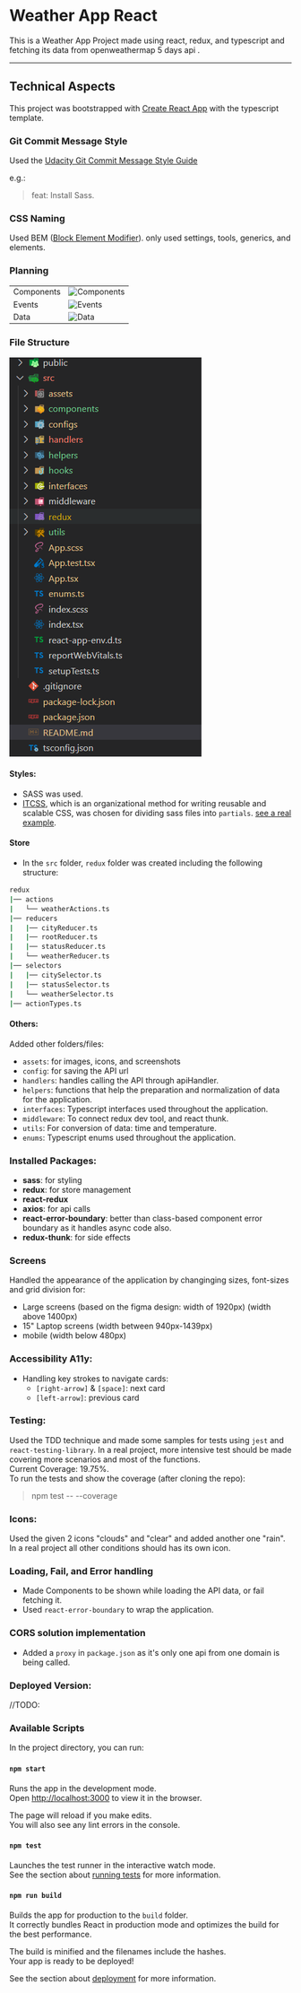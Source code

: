 # Weather App React

This is a Weather App Project made using react, redux, and typescript and fetching its data from openweathermap 5 days api .

---

## Technical Aspects

This project was bootstrapped with [Create React App](https://github.com/facebook/create-react-app) with the typescript template.

### Git Commit Message Style

Used the [Udacity Git Commit Message Style Guide](http://udacity.github.io/git-styleguide/)

e.g.:

> feat: Install Sass.

### CSS Naming

Used BEM ([Block Element Modifier](http://getbem.com/naming/)). only used settings, tools, generics, and elements.

### Planning

|            |                                                                                                                                       |
| ---------- | ------------------------------------------------------------------------------------------------------------------------------------- |
| Components | ![Components](https://github.com/KhaledTaymour/weather-app-react/tree/master/src/assets/images/screenshots/2.components.png?raw=true) |
| Events     | ![Events](https://github.com/KhaledTaymour/weather-app-react/tree/master/src/assets/images/screenshots/3.events.png?raw=true)         |
| Data       | ![Data](https://github.com/KhaledTaymour/weather-app-react/tree/master/src/assets/images/screenshots/4.data.png?raw=true)             |

### File Structure

![](https://github.com/KhaledTaymour/weather-app-react/blob/master/src/assets/images/screenshots/0.folder-structure.PNG?raw=true)

#### Styles:

- SASS was used.
- [ITCSS](https://www.hongkiat.com/blog/inverted-triangle-css-web-development/), which is an organizational method for writing reusable and scalable CSS, was chosen for dividing sass files into `partials`. [see a real example](https://www.carloscaballero.io/understanding-itcss-real-case-using-itcss-https-carloscaballero-io/).

#### Store

- In the `src` folder, `redux` folder was created including the following structure:

```bash
redux
|── actions
|   └── weatherActions.ts
|── reducers
|   |── cityReducer.ts
|   |── rootReducer.ts
|   |── statusReducer.ts
|   └── weatherReducer.ts
|── selectors
|   |── citySelector.ts
|   |── statusSelector.ts
|   └── weatherSelector.ts
|── actionTypes.ts
```

#### Others:

Added other folders/files:

- `assets`: for images, icons, and screenshots
- `config`: for saving the API url
- `handlers`: handles calling the API through apiHandler.
- `helpers`: functions that help the preparation and normalization of data for the application.
- `interfaces`: Typescript interfaces used throughout the application.
- `middleware`: To connect redux dev tool, and react thunk.
- `utils`: For conversion of data: time and temperature.
- `enums`: Typescript enums used throughout the application.

### Installed Packages:

- **sass**: for styling
- **redux**: for store management
- **react-redux**
- **axios**: for api calls
- **react-error-boundary**: better than class-based component error boundary as it handles async code also.
- **redux-thunk**: for side effects

### Screens

Handled the appearance of the application by changinging sizes, font-sizes and grid division for:

- Large screens (based on the figma design: width of 1920px) (width above 1400px)
- 15" Laptop screens (width between 940px-1439px)
- mobile (width below 480px)

### Accessibility A11y:

- Handling key strokes to navigate cards:
  - `[right-arrow]` & `[space]`: next card
  - `[left-arrow]`: previous card

### Testing:

Used the TDD technique and made some samples for tests using `jest` and `react-testing-library`. In a real project, more intensive test should be made covering more scenarios and most of the functions. <br />
Current Coverage: 19.75%. <br />
To run the tests and show the coverage (after cloning the repo):

> npm test -- --coverage

### Icons:

Used the given 2 icons "clouds" and "clear" and added another one "rain". In a real project all other conditions should has its own icon.

### Loading, Fail, and Error handling

- Made Components to be shown while loading the API data, or fail fetching it.
- Used `react-error-boundary` to wrap the application.

### CORS solution implementation

- Added a `proxy` in `package.json` as it's only one api from one domain is being called.

### Deployed Version:

//TODO:

### Available Scripts

In the project directory, you can run:

#### `npm start`

Runs the app in the development mode.\
Open [http://localhost:3000](http://localhost:3000) to view it in the browser.

The page will reload if you make edits.\
You will also see any lint errors in the console.

#### `npm test`

Launches the test runner in the interactive watch mode.\
See the section about [running tests](https://facebook.github.io/create-react-app/docs/running-tests) for more information.

#### `npm run build`

Builds the app for production to the `build` folder.\
It correctly bundles React in production mode and optimizes the build for the best performance.

The build is minified and the filenames include the hashes.\
Your app is ready to be deployed!

See the section about [deployment](https://facebook.github.io/create-react-app/docs/deployment) for more information.
